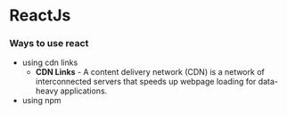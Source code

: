 # ReactJs

### Ways to use react
- using cdn links
    - **CDN Links** - A content delivery network (CDN) is a network of interconnected servers that speeds up webpage loading for data-heavy applications.
- using npm